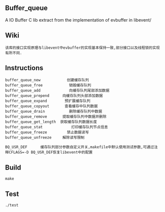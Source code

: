 ## Buffer_queue
A IO Buffer C lib extract from the implementation of evbuffer in libevent/<br>
## Wiki
```
该库的接口实现原理与libevent中evbuffer的实现基本保持一致,部分接口以及线程锁的实现有所不同.
```
## Instructions
```
buffer_queue_new            创建缓存队列
buffer_queue_free            销毁缓存队列
buffer_queue_add             向缓存队列尾部添加数据
buffer_queue_prepend      向缓存队列头部添加数据
buffer_queue_expand        预扩展缓存队列
buffer_queue_copyout       查看缓存中队列数据
buffer_queue_drain           删除缓存队列中数据
buffer_queue_remove       提取缓存队列中数据并删除
buffer_queue_get_length  获取缓存队列数据长度
buffer_queue_stat             打印缓存队列节点信息
buffer_queue_freeze         禁止数据读写
buffer_queue_unfreeze     解除读写限制

BQ_USR_DEF      缓存队列部分参数自定义开关,makefile中默认使用测试参数,可通过注释CFLAGS=-D BQ_USR_DEF恢复libevent中的配置
```
## Build
```
make
```
## Test
```
./test
```